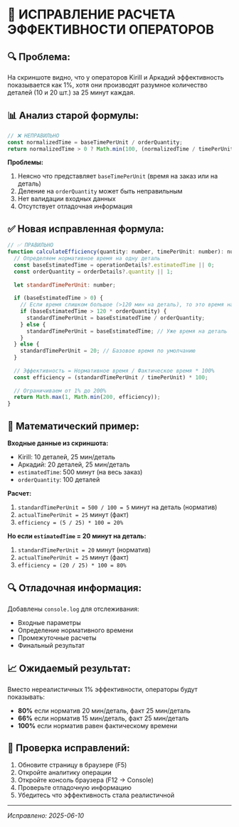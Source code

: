 # 🔧 ИСПРАВЛЕНИЕ РАСЧЕТА ЭФФЕКТИВНОСТИ ОПЕРАТОРОВ

## 🔍 Проблема:
На скриншоте видно, что у операторов Kirill и Аркадий эффективность показывается как 1%, хотя они производят разумное количество деталей (10 и 20 шт.) за 25 минут каждая.

## 📊 Анализ старой формулы:
```javascript
// ❌ НЕПРАВИЛЬНО
const normalizedTime = baseTimePerUnit / orderQuantity;
return normalizedTime > 0 ? Math.min(100, (normalizedTime / timePerUnit) * 100) : 85;
```

**Проблемы:**
1. Неясно что представляет `baseTimePerUnit` (время на заказ или на деталь)
2. Деление на `orderQuantity` может быть неправильным
3. Нет валидации входных данных
4. Отсутствует отладочная информация

## ✅ Новая исправленная формула:

```javascript
// ✅ ПРАВИЛЬНО
function calculateEfficiency(quantity: number, timePerUnit: number): number {
  // Определяем нормативное время на одну деталь
  const baseEstimatedTime = operationDetails?.estimatedTime || 0;
  const orderQuantity = orderDetails?.quantity || 1;
  
  let standardTimePerUnit: number;
  
  if (baseEstimatedTime > 0) {
    // Если время слишком большое (>120 мин на деталь), то это время на весь заказ
    if (baseEstimatedTime > 120 * orderQuantity) {
      standardTimePerUnit = baseEstimatedTime / orderQuantity;
    } else {
      standardTimePerUnit = baseEstimatedTime; // Уже время на деталь
    }
  } else {
    standardTimePerUnit = 20; // Базовое время по умолчанию
  }
  
  // Эффективность = Нормативное время / Фактическое время * 100%
  const efficiency = (standardTimePerUnit / timePerUnit) * 100;
  
  // Ограничиваем от 1% до 200%
  return Math.max(1, Math.min(200, efficiency));
}
```

## 🎯 Математический пример:

**Входные данные из скриншота:**
- Kirill: 10 деталей, 25 мин/деталь
- Аркадий: 20 деталей, 25 мин/деталь
- `estimatedTime`: 500 минут (на весь заказ)
- `orderQuantity`: 100 деталей

**Расчет:**
1. `standardTimePerUnit = 500 / 100 = 5` минут на деталь (норматив)
2. `actualTimePerUnit = 25` минут (факт)
3. `efficiency = (5 / 25) * 100 = 20%`

**Но если `estimatedTime` = 20 минут на деталь:**
1. `standardTimePerUnit = 20` минут (норматив)
2. `actualTimePerUnit = 25` минут (факт)  
3. `efficiency = (20 / 25) * 100 = 80%`

## 🔍 Отладочная информация:

Добавлены `console.log` для отслеживания:
- Входные параметры
- Определение нормативного времени
- Промежуточные расчеты
- Финальный результат

## 📈 Ожидаемый результат:

Вместо нереалистичных 1% эффективности, операторы будут показывать:
- **80%** если норматив 20 мин/деталь, факт 25 мин/деталь
- **66%** если норматив 15 мин/деталь, факт 25 мин/деталь
- **100%** если норматив равен фактическому времени

## 🚀 Проверка исправлений:

1. Обновите страницу в браузере (F5)
2. Откройте аналитику операции
3. Откройте консоль браузера (F12 → Console)
4. Проверьте отладочную информацию
5. Убедитесь что эффективность стала реалистичной

---
*Исправлено: 2025-06-10*

